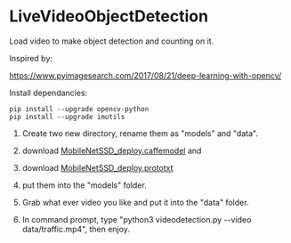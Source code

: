 # LiveVideoObjectDetection
Load video to make object detection and counting on it.

Inspired by: 

https://www.pyimagesearch.com/2017/08/21/deep-learning-with-opencv/

Install dependancies: 
```
pip install --upgrade opencv-python
pip install --upgrade imutils
```

1. Create two new directory, rename them as "models" and "data". 

2. download [MobileNetSSD_deploy.caffemodel](https://github.com/C-Aniruddh/realtime_object_recognition/raw/master/MobileNetSSD_deploy.caffemodel) and    

3. download [MobileNetSSD_deploy.prototxt](https://raw.githubusercontent.com/chuanqi305/MobileNet-SSD/master/voc/MobileNetSSD_deploy.prototxt) 

4. put them into the "models" folder. 

5. Grab what ever video you like and put it into the "data" folder. 

6. In command prompt, type "python3 videodetection.py --video data/traffic.mp4", then enjoy. 
